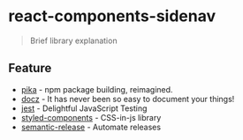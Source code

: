 # react-components-sidenav

> Brief library explanation

## Feature

- [pika](https://github.com/pikapkg/pack) - npm package building, reimagined.
- [docz](https://github.com/pedronauck/docz) - It has never been so easy to document your things!
- [jest](https://github.com/facebook/jest) - Delightful JavaScript Testing
- [styled-components](https://www.styled-components.com/) - CSS-in-js library
- [semantic-release](https://semantic-release.gitbook.io/semantic-release/) - Automate releases
